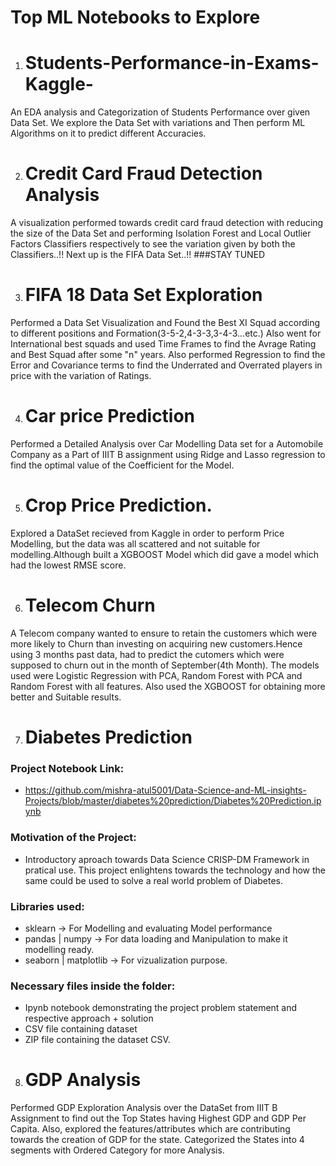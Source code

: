 # Top ML Notebooks to Explore

1. # Students-Performance-in-Exams-Kaggle-
An EDA analysis and Categorization of Students Performance over given Data Set.
  We explore the Data Set with variations and Then perform ML Algorithms on it to predict different Accuracies.

2. # Credit Card Fraud Detection Analysis
A visualization performed towards credit card fraud detection with reducing the size of the Data Set and performing Isolation Forest and Local Outlier Factors Classifiers respectively to see the variation given by both the Classifiers..!!
Next up is the FIFA Data Set..!! ###STAY TUNED

3. # FIFA 18 Data Set Exploration
Performed a Data Set Visualization and Found the Best XI Squad according to different positions and Formation(3-5-2,4-3-3,3-4-3...etc.)
Also went for International best squads and used Time Frames to find the Avrage Rating and Best Squad after some "n" years. Also performed Regression to find the Error and Covariance terms to find the Underrated and Overrated players in price with the variation of Ratings.

4. # Car price Prediction
Performed a Detailed Analysis over Car Modelling Data set for a Automobile Company as a Part of IIIT B assignment using Ridge and Lasso regression to find the optimal value of the Coefficient for the Model.

5. # Crop Price Prediction.
Explored a DataSet recieved from Kaggle in order to perform Price Modelling, but the data was all scattered and not suitable for modelling.Although built a XGBOOST Model which did gave a model which had the lowest RMSE score.

6. # Telecom Churn 
A Telecom company wanted to ensure to retain the customers which were more likely to Churn than investing on acquiring new customers.Hence using 3 months past data, had to predict the cutomers which were supposed to churn out in the month of September(4th Month). The models used were Logistic Regression with PCA, Random Forest with PCA and  Random Forest with all features.
Also used the XGBOOST for obtaining more better and Suitable results.

7. # Diabetes Prediction
### Project Notebook Link:
  - https://github.com/mishra-atul5001/Data-Science-and-ML-insights-Projects/blob/master/diabetes%20prediction/Diabetes%20Prediction.ipynb

### Motivation of the Project:
  - Introductory aproach towards Data Science CRISP-DM Framework in pratical use. This project enlightens towards the technology and how the same could be used to solve a real world problem of Diabetes.
 
### Libraries used:
  - sklearn -> For Modelling and evaluating Model performance
  - pandas | numpy -> For data loading and Manipulation to make it modelling ready.
  - seaborn | matplotlib -> For vizualization purpose.

### Necessary files inside the folder:
  - Ipynb notebook demonstrating the project problem statement and respective approach + solution
  - CSV file containing dataset
  - ZIP file containing the dataset CSV.

8. # GDP Analysis
Performed GDP Exploration Analysis over the DataSet from IIIT B Assignment to find out the Top States having Highest GDP and GDP Per Capita. Also, explored the features/attributes which are contributing towards the creation of GDP for the state. Categorized the States into 4 segments with Ordered Category for more Analysis.
